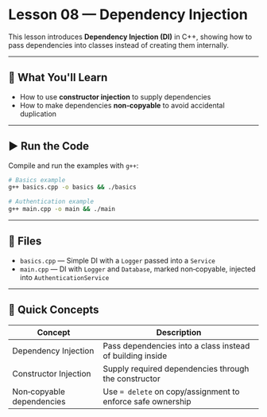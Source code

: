 # Lesson 08 — Dependency Injection

This lesson introduces **Dependency Injection (DI)** in C++, showing how to pass dependencies into classes instead of creating them internally.

---

## 🔹 What You'll Learn
- How to use **constructor injection** to supply dependencies
- How to make dependencies **non‑copyable** to avoid accidental duplication

---

## ▶️ Run the Code

Compile and run the examples with `g++`:

```bash
# Basics example
g++ basics.cpp -o basics && ./basics

# Authentication example
g++ main.cpp -o main && ./main
```

---

## 📁 Files
- `basics.cpp` — Simple DI with a `Logger` passed into a `Service`
- `main.cpp` — DI with `Logger` and `Database`, marked non‑copyable, injected into `AuthenticationService`

---

## 🧠 Quick Concepts
| Concept                   | Description                                                  |
|---------------------------|--------------------------------------------------------------|
| Dependency Injection      | Pass dependencies into a class instead of building inside    |
| Constructor Injection     | Supply required dependencies through the constructor         |
| Non‑copyable dependencies | Use `= delete` on copy/assignment to enforce safe ownership  |